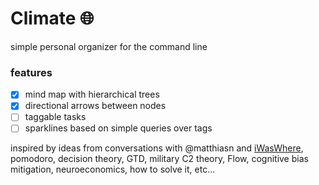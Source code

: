 # Climate :globe_with_meridians:

simple personal organizer for the command line

### features
  - [x] mind map with hierarchical trees
  - [x] directional arrows between nodes
  - [ ] taggable tasks
  - [ ] sparklines based on simple queries over tags

inspired by ideas from conversations with @matthiasn and [iWasWhere](https://github.com/matthiasn/iWasWhere), pomodoro, decision theory, GTD, military C2 theory, Flow, cognitive bias mitigation, neuroeconomics, how to solve it, etc...
